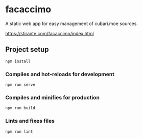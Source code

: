 # facaccimo

A static web app for easy management of cubari.moe sources. 

https://stirante.com/facaccimo/index.html

## Project setup
```
npm install
```

### Compiles and hot-reloads for development
```
npm run serve
```

### Compiles and minifies for production
```
npm run build
```

### Lints and fixes files
```
npm run lint
```